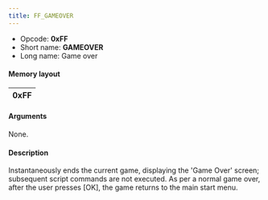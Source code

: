 ```yaml
---
title: FF_GAMEOVER
---
```


-   Opcode: **0xFF**
-   Short name: **GAMEOVER**
-   Long name: Game over

#### Memory layout

| 0xFF |
|------|

#### Arguments

None.

#### Description

Instantaneously ends the current game, displaying the 'Game Over' screen; subsequent script commands are not executed. As per a normal game over, after the user presses \[OK\], the game returns to the main start menu.
